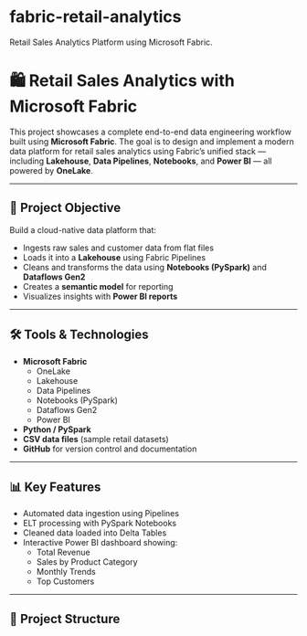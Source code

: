 # fabric-retail-analytics
Retail Sales Analytics Platform using Microsoft Fabric.

# 🛍️ Retail Sales Analytics with Microsoft Fabric

This project showcases a complete end-to-end data engineering workflow built using **Microsoft Fabric**. The goal is to design and implement a modern data platform for retail sales analytics using Fabric’s unified stack — including **Lakehouse**, **Data Pipelines**, **Notebooks**, and **Power BI** — all powered by **OneLake**.

---

## 🚀 Project Objective

Build a cloud-native data platform that:
- Ingests raw sales and customer data from flat files
- Loads it into a **Lakehouse** using Fabric Pipelines
- Cleans and transforms the data using **Notebooks (PySpark)** and **Dataflows Gen2**
- Creates a **semantic model** for reporting
- Visualizes insights with **Power BI reports**

---

## 🛠️ Tools & Technologies

- **Microsoft Fabric**
  - OneLake
  - Lakehouse
  - Data Pipelines
  - Notebooks (PySpark)
  - Dataflows Gen2
  - Power BI
- **Python / PySpark**
- **CSV data files** (sample retail datasets)
- **GitHub** for version control and documentation

---

## 📊 Key Features

- Automated data ingestion using Pipelines
- ELT processing with PySpark Notebooks
- Cleaned data loaded into Delta Tables
- Interactive Power BI dashboard showing:
  - Total Revenue
  - Sales by Product Category
  - Monthly Trends
  - Top Customers

---

## 📁 Project Structure


